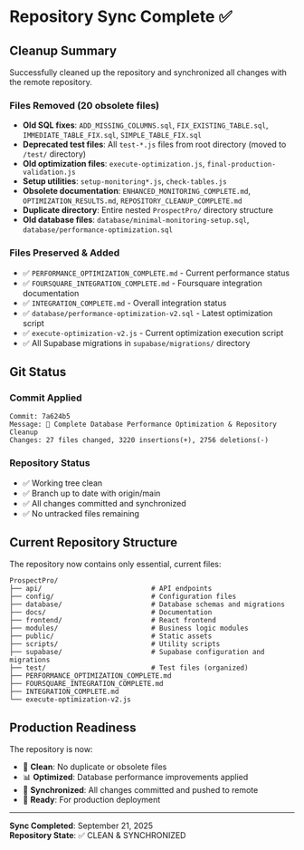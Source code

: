 # Repository Sync Complete ✅

## Cleanup Summary

Successfully cleaned up the repository and synchronized all changes with the remote repository.

### Files Removed (20 obsolete files)

- **Old SQL fixes**: `ADD_MISSING_COLUMNS.sql`, `FIX_EXISTING_TABLE.sql`, `IMMEDIATE_TABLE_FIX.sql`, `SIMPLE_TABLE_FIX.sql`
- **Deprecated test files**: All `test-*.js` files from root directory (moved to `/test/` directory)
- **Old optimization files**: `execute-optimization.js`, `final-production-validation.js`
- **Setup utilities**: `setup-monitoring*.js`, `check-tables.js`
- **Obsolete documentation**: `ENHANCED_MONITORING_COMPLETE.md`, `OPTIMIZATION_RESULTS.md`, `REPOSITORY_CLEANUP_COMPLETE.md`
- **Duplicate directory**: Entire nested `ProspectPro/` directory structure
- **Old database files**: `database/minimal-monitoring-setup.sql`, `database/performance-optimization.sql`

### Files Preserved & Added

- ✅ `PERFORMANCE_OPTIMIZATION_COMPLETE.md` - Current performance status
- ✅ `FOURSQUARE_INTEGRATION_COMPLETE.md` - Foursquare integration documentation
- ✅ `INTEGRATION_COMPLETE.md` - Overall integration status
- ✅ `database/performance-optimization-v2.sql` - Latest optimization script
- ✅ `execute-optimization-v2.js` - Current optimization execution script
- ✅ All Supabase migrations in `supabase/migrations/` directory

## Git Status

### Commit Applied

```
Commit: 7a624b5
Message: 🎯 Complete Database Performance Optimization & Repository Cleanup
Changes: 27 files changed, 3220 insertions(+), 2756 deletions(-)
```

### Repository Status

- ✅ Working tree clean
- ✅ Branch up to date with origin/main
- ✅ All changes committed and synchronized
- ✅ No untracked files remaining

## Current Repository Structure

The repository now contains only essential, current files:

```
ProspectPro/
├── api/                           # API endpoints
├── config/                        # Configuration files
├── database/                      # Database schemas and migrations
├── docs/                          # Documentation
├── frontend/                      # React frontend
├── modules/                       # Business logic modules
├── public/                        # Static assets
├── scripts/                       # Utility scripts
├── supabase/                      # Supabase configuration and migrations
├── test/                          # Test files (organized)
├── PERFORMANCE_OPTIMIZATION_COMPLETE.md
├── FOURSQUARE_INTEGRATION_COMPLETE.md
├── INTEGRATION_COMPLETE.md
└── execute-optimization-v2.js
```

## Production Readiness

The repository is now:

- 🧹 **Clean**: No duplicate or obsolete files
- 📊 **Optimized**: Database performance improvements applied
- 🔄 **Synchronized**: All changes committed and pushed to remote
- 🚀 **Ready**: For production deployment

---

**Sync Completed**: September 21, 2025  
**Repository State**: ✅ CLEAN & SYNCHRONIZED
